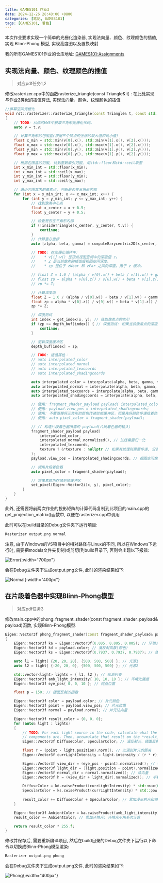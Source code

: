 ```yaml
---
title: GAMES101 作业3
date: 2024-12-26 20:40:00 +0800
categories: [笔记, GAMES101]
tags: [GAMES101, 着色]
---
```


本次作业要求实现一个简单的光栅化渲染器, 实现法向量、颜色、纹理颜色的插值, 实现 Blinn-Phong 模型, 实现高度图以及置换映射

我的所有GAMES101作业的仓库地址: [GAMES101-Assignments](https://github.com/WangSimiao2000/GAMES101-Assignments)

## 实现法向量、颜色、纹理颜色的插值

> 对应pdf任务1,2

修改rasterizer.cpp中的函数rasterize_triangle(const Triangle& t) : 在此处实现与作业2类似的插值算法, 实现法向量、颜色、纹理颜色的插值

```cpp
//屏幕空间光栅化
void rst::rasterizer::rasterize_triangle(const Triangle& t, const std::array<Eigen::Vector3f, 3>& view_pos)
{
    // TODO: 从你的HW3中获取三角形光栅化代码。
    auto v = t.v;

    // 计算三角形的包围盒(根据三个顶点的坐标的最大值和最小值)
    float x_min = std::min(v[0].x(), std::min(v[1].x(), v[2].x()));
    float x_max = std::max(v[0].x(), std::max(v[1].x(), v[2].x()));
    float y_min = std::min(v[0].y(), std::min(v[1].y(), v[2].y()));
    float y_max = std::max(v[0].y(), std::max(v[1].y(), v[2].y()));

    // 根据包围盒的范围, 找到整数索引范围, 用std::floor和std::ceil取整
    int x_min_int = std::floor(x_min);
    int x_max_int = std::ceil(x_max);
    int y_min_int = std::floor(y_min);
    int y_max_int = std::ceil(y_max);

    // 遍历包围盒内的像素点, 判断是否在三角形内部
    for (int x = x_min_int; x <= x_max_int; x++) {
        for (int y = y_min_int; y <= y_max_int; y++) {
            // 找到像素中心点
            float x_center = x + 0.5;
            float y_center = y + 0.5;

            // 检查是否在三角形内部
            if (!insideTriangle(x_center, y_center, t.v)) {
                continue;                
            }
            // 计算重心坐标
            auto [alpha, beta, gamma] = computeBarycentric2D(x_center, y_center, t.v);

            // TODO: 在光栅化循环中:
            //    * v[i].w() 是顶点视图空间中的深度值 z。
            //    * Z 是当前像素的插值后视图空间深度。
            //    * zp 是位于 zNear 和 zFar 之间的深度，用于 z 缓冲。

            // float Z = 1.0 / (alpha / v[0].w() + beta / v[1].w() + gamma / v[2].w());
            // float zp = alpha * v[0].z() / v[0].w() + beta * v[1].z() / v[1].w() + gamma * v[2].z() / v[2].w();
            // zp *= Z;

            // 计算深度值
            float Z = 1.0 / (alpha / v[0].w() + beta / v[1].w() + gamma / v[2].w());
            float zp = alpha * v[0].z() / v[0].w() + beta * v[1].z() / v[1].w() + gamma * v[2].z() / v[2].w();
            zp *= Z;

            // 深度测试
            int index = get_index(x, y); // 获取像素点的索引
            if (zp >= depth_buf[index]) { // 深度测试: 如果当前像素点的深度值小于深度缓冲区中的深度值
                continue;
            }

            // 更新深度缓冲区
            depth_buf[index] = zp;

            // TODO: 插值属性：
            // auto interpolated_color
            // auto interpolated_normal
            // auto interpolated_texcoords
            // auto interpolated_shadingcoords

            auto interpolated_color = interpolate(alpha, beta, gamma, t.color[0], t.color[1], t.color[2], 1); // 插值颜色
            auto interpolated_normal = interpolate(alpha, beta, gamma, t.normal[0], t.normal[1], t.normal[2], 1); // 插值法线
            auto interpolated_texcoords = interpolate(alpha, beta, gamma, t.tex_coords[0], t.tex_coords[1], t.tex_coords[2], 1); // 插值纹理坐标
            auto interpolated_shadingcoords = interpolate(alpha, beta, gamma, view_pos[0], view_pos[1], view_pos[2], 1); // 插值视图空间坐标

            // 使用: fragment_shader_payload payload( interpolated_color, interpolated_normal.normalized(), interpolated_texcoords, texture ? &*texture : nullptr);
            // 使用: payload.view_pos = interpolated_shadingcoords;
            // 使用: 不要直接将三角形的颜色传递给帧缓冲区，而是先将颜色传递给着色器以获取最终颜色；
            // 使用: auto pixel_color = fragment_shader(payload);

            // // 构造片段着色器所需的 payload(片段着色器的输入)
            fragment_shader_payload payload(
                interpolated_color,
                interpolated_normal.normalized(), // 法线需要归一化
                interpolated_texcoords,
                texture ? &*texture : nullptr // 如果有纹理则需要传递, 没有则是 nullptr
            );
            payload.view_pos = interpolated_shadingcoords; // 视图空间坐标

            // 调用片段着色器
            auto pixel_color = fragment_shader(payload);

            // 将像素颜色存储到帧缓冲区
            set_pixel(Eigen::Vector2i(x, y), pixel_color);
        }
    }
}
```

此外, 还需要将前两次作业的投影矩阵的计算代码复制到此项目的main.cpp的get_projection_matrix()函数中, 以便在rasterizer.cpp中调用

此时可以在build目录的Debug文件夹下运行项目:

```bash
Rasterizer output.png normal
```

注意, 由于Windows的VS项目中的相对路径与Linux的不同, 所以在Windows下运行时, 需要把models文件夹复制(或剪切)到build目录下, 否则会出现以下报错:

![Error](/assets/posts/GAMES101-Assignment3/01.png){:width="700px"}

会在Debug文件夹下生成output.png文件, 此时的渲染结果如下:

![Normal](/assets/posts/GAMES101-Assignment3/normal.png){:width="400px"}

## 在片段着色器中实现Blinn-Phong模型

> 对应pdf任务3

修改main.cpp中的phong_fragment_shader(const fragment_shader_payload& payload)函数, 实现Blinn-Phong模型:

```cpp
Eigen::Vector3f phong_fragment_shader(const fragment_shader_payload& payload)
{
	Eigen::Vector3f ka = Eigen::Vector3f(0.005, 0.005, 0.005); // 环境光反射系数
	Eigen::Vector3f kd = payload.color; // 漫反射系数(颜色)
	Eigen::Vector3f ks = Eigen::Vector3f(0.7937, 0.7937, 0.7937); // 镜面反射系数

	auto l1 = light{ {20, 20, 20}, {500, 500, 500} }; // 光源1
	auto l2 = light{ {-20, 20, 0}, {500, 500, 500} }; // 光源2

	std::vector<light> lights = { l1, l2 }; // 光源列表
	Eigen::Vector3f amb_light_intensity{ 10, 10, 10 }; // 环境光强度
	Eigen::Vector3f eye_pos{ 0, 0, 10 }; // 视点位置

	float p = 150; // 镜面反射的指数

	Eigen::Vector3f color = payload.color; // 片元颜色
	Eigen::Vector3f point = payload.view_pos; // 片元位置
	Eigen::Vector3f normal = payload.normal; // 片元法向量

    Eigen::Vector3f result_color = {0, 0, 0};
    for (auto& light : lights)
    {
        // TODO: For each light source in the code, calculate what the *ambient*, *diffuse*, and *specular* 
        // components are. Then, accumulate that result on the *result_color* object.
		Eigen::Vector3f DiffuseColor, SpecularColor; // 漫反射光、镜面反射光

		float r = (point - light.position).norm(); // 光源到片元的距离
		Eigen::Vector3f currLightIntensity = light.intensity / (r * r); // 当前光源强度

		Eigen::Vector3f view_dir = (eye_pos - point).normalized(); // 视线方向
		Eigen::Vector3f light_dir = (light.position - point).normalized(); // 光线方向
		Eigen::Vector3f normal_dir = normal.normalized(); // 法向量
		Eigen::Vector3f h = (view_dir + light_dir).normalized(); // 半程向量

		DiffuseColor = kd.cwiseProduct(currLightIntensity) * std::max(0.0f, normal_dir.dot(light_dir)); // 漫反射光
		SpecularColor = ks.cwiseProduct(currLightIntensity) * std::pow(std::max(0.0f, normal_dir.dot(h)), p); // 镜面反射光
        
		result_color += DiffuseColor + SpecularColor; // 累加漫反射光和镜面反射光
    }

	Eigen::Vector3f AmbientColor = ka.cwiseProduct(amb_light_intensity); // 环境光
	result_color += AmbientColor; // 累加环境光: 环境光不用多次计算

    return result_color * 255.f;
}
```

修改并保存后, 需要重新编译项目, 然后在build目录的Debug文件夹下运行以下命令以切换成Blinn-Phong模型渲染:

```bash
Rasterizer output.png phong
```

会在Debug文件夹下生成output.png文件, 此时的渲染结果如下:

![Phong](/assets/posts/GAMES101-Assignment3/phong.png){:width="400px"}